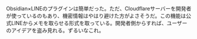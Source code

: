 Obsidian×LINEのプラグインは簡単だった。ただ、Cloudflareサーバーを開発者が使っているのもあり、機密情報はやはり避けた方がよさそうだ。この機能は公式LINEからメモを取らせる形式を取っている。開発者側からすれば、ユーザーのアイデアを盗み見れる。ずるいなこれ。

